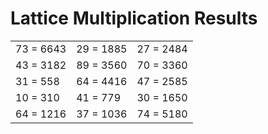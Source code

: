 # Lattice Multiplication Results

|   |   |   |
|---|---|---|
| 73 = 6643 | 29 = 1885 | 27 = 2484 |
| 43 = 3182 | 89 = 3560 | 70 = 3360 |
| 31 = 558 | 64 = 4416 | 47 = 2585 |
| 10 = 310 | 41 = 779 | 30 = 1650 |
| 64 = 1216 | 37 = 1036 | 74 = 5180 |
